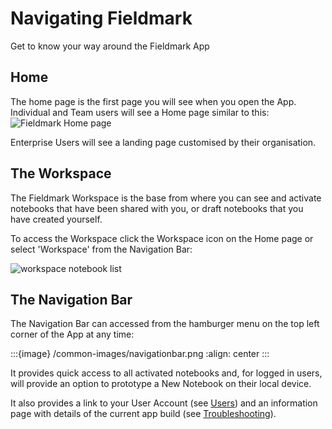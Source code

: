 # Navigating Fieldmark

Get to know your way around the Fieldmark App

## Home

The home page is the first page you will see when you open the App. Individual and Team users will see a Home page similar to this:
![Fieldmark Home page](/common-images/homepage.png)

Enterprise Users will see a landing page customised by their organisation.

## The Workspace

The Fieldmark Workspace is the base from where you can see and activate notebooks that have been shared with you, or draft notebooks that you have created yourself.

To access the Workspace click the Workspace icon on the Home page or select 'Workspace' from the Navigation Bar:  

![workspace notebook list](/common-images/workspace_activated_localdraft.png)

## The Navigation Bar

The Navigation Bar can accessed from the hamburger menu on the top left corner of the App at any time:

:::{image} /common-images/navigationbar.png
:align: center
:::

It provides quick access to all activated notebooks and, for logged in users, will provide an option to prototype a New Notebook on their local device.

It also provides a link to your User Account (see [Users](intro/user-roles)) and an information page with details of the current app build (see [Troubleshooting](advanced/troubleshooting)).  
